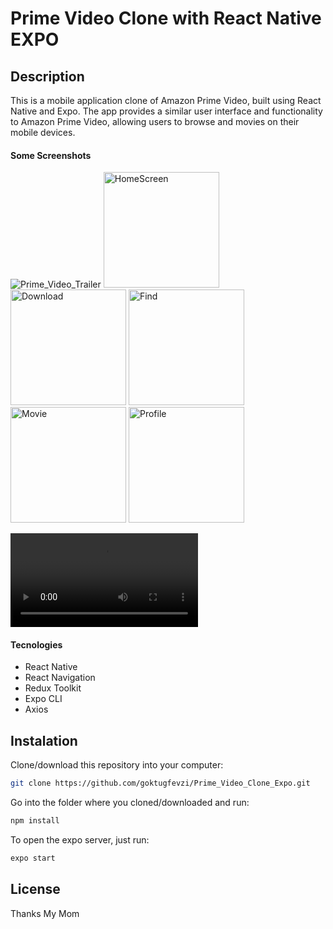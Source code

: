 # Prime Video Clone with React Native EXPO

## Description

This is a mobile application clone of Amazon Prime Video, built using React Native and Expo. 
The app provides a similar user interface and functionality to Amazon Prime Video, allowing users to browse and movies on their mobile devices.

#### Some Screenshots

![Prime_Video_Trailer](https://user-images.githubusercontent.com/64567701/227070017-de157d73-337b-4b17-8442-1d21ff53ad8b.gif)
<img width="185" alt="HomeScreen" src="https://user-images.githubusercontent.com/64567701/227070303-da402458-77f3-4330-90d3-1195cace6ac8.png">
<img width="185" alt="Download" src="https://user-images.githubusercontent.com/64567701/227070308-d80dc33f-a7f8-49fa-94e3-2fa2c9dad43d.png">
<img width="185" alt="Find" src="https://user-images.githubusercontent.com/64567701/227070319-2ba362f6-bf54-4d10-9472-f08b607b2a58.png">
<img width="185" alt="Movie" src="https://user-images.githubusercontent.com/64567701/227070339-67129487-9e32-4cd0-94b4-f7f0d1ad1146.png">
<img width="185" alt="Profile" src="https://user-images.githubusercontent.com/64567701/227071398-1c1b752c-3776-4e4d-8c7f-713ada560678.png">

![Prime_Video_Trailer_mp4](https://user-images.githubusercontent.com/64567701/227081254-458a9e67-e1ba-470c-8680-efe0ab663d6d.mp4)


#### Tecnologies

- React Native
- React Navigation
- Redux Toolkit
- Expo CLI
- Axios

## Instalation

Clone/download this repository into your computer:

```sh
git clone https://github.com/goktugfevzi/Prime_Video_Clone_Expo.git
```

Go into the folder where you cloned/downloaded and run:

```sh
npm install
```

To open the expo server, just run:

```sh
expo start
```

## License
Thanks My Mom
